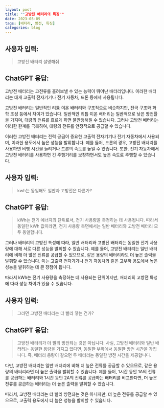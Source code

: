 ```yaml
---
layout: post
title: ""고방전 배터리의 특징""
date: 2023-05-09
tags: [배터리, 방전, 특징]
categories: blog
---
```


## 사용자 입력:
> 고방전 배터리 설명해줘

## ChatGPT 응답:
> 

고방전 배터리는 고전류를 흘려보낼 수 있는 능력이 뛰어난 배터리입니다. 이러한 배터리는 대개 고출력 전자기기나 전기 자동차, 드론 등에서 사용됩니다. 

고방전 배터리는 일반적인 리튬 이온 배터리와 구조적으로 비슷하지만, 전극 구조와 화학 조성 등에서 차이가 있습니다. 일반적인 리튬 이온 배터리는 일반적으로 낮은 방전률을 가지며, 대량의 전류를 흐르게 하면 불안정해질 수 있습니다. 그러나 고방전 배터리는 이러한 한계를 극복하여, 대량의 전류를 안정적으로 공급할 수 있습니다.

이러한 고방전 배터리는 전력 공급이 중요한 고출력 전자기기나 전기 자동차에서 사용되며, 이러한 용도에서 높은 성능을 발휘합니다. 예를 들어, 드론의 경우, 고방전 배터리를 사용하면 비행 시간을 늘리거나 드론의 속도를 높일 수 있습니다. 또한, 전기 자동차에서 고방전 배터리를 사용하면 긴 주행거리를 보장하면서도 높은 속도로 주행할 수 있습니다.

## 사용자 입력:
> kwh는 동일해도 일반과 고방전은 다른가?

## ChatGPT 응답:
> kWh는 전기 에너지의 단위로서, 전기 사용량을 측정하는 데 사용됩니다. 따라서 동일한 kWh 값이라면, 전기 사용량 측면에서는 일반 배터리와 고방전 배터리 모두 동일합니다.

그러나 배터리의 고방전 특성에 따라, 일반 배터리와 고방전 배터리는 동일한 전기 사용량에 대해 서로 다른 성능을 발휘할 수 있습니다. 예를 들어, 고방전 배터리는 일반 배터리에 비해 더 많은 전류를 공급할 수 있으므로, 같은 용량의 배터리라도 더 높은 출력을 발휘할 수 있습니다. 이는 고출력 전자기기나 전기 자동차와 같은 고부하 용도에서 높은 성능을 발휘하는 데 큰 장점이 됩니다.

따라서 kWh는 전기 사용량을 측정하는 데 사용되는 단위이지만, 배터리의 고방전 특성에 따라 성능 차이가 있을 수 있습니다.

## 사용자 입력:
> 그러면 고방전 배터리는 더 빨리 닿는 건가?

## ChatGPT 응답:
> 고방전 배터리가 더 빨리 방전되는 것은 아닙니다. 사실, 고방전 배터리와 일반 배터리는 동일한 용량을 가지고 있다면, 동일한 부하에서 동일한 방전 시간을 가집니다. 즉, 배터리 용량이 같으면 두 배터리는 동일한 방전 시간을 제공합니다.

다만, 고방전 배터리는 일반 배터리에 비해 더 높은 전류를 공급할 수 있으므로, 같은 용량의 배터리라면 더 높은 출력을 발휘할 수 있습니다. 예를 들어, 1시간 동안 1A의 전류를 공급하는 배터리와 1시간 동안 2A의 전류를 공급하는 배터리를 비교한다면, 더 높은 전류를 공급하는 배터리는 더 높은 출력을 발휘할 수 있습니다.

따라서, 고방전 배터리는 더 빨리 방전되는 것은 아니지만, 더 높은 전류를 공급할 수 있으므로, 고출력 용도에서 더 높은 성능을 발휘할 수 있습니다.

